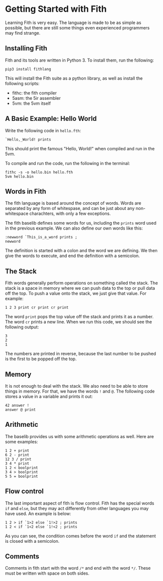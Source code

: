 # Getting Started with Fith

Learning Fith is very easy. The language is made to be as simple
as possible, but there are still some things even experienced
programmers may find strange.

## Installing Fith

Fith and its tools are written in Python 3. To install them,
run the following:

```
pip3 install fithlang
```

This will install the Fith suite as a python library, as well as
install the following scripts:

- fithc: the fith compiler
- 5asm: the 5ir assembler
- 5vm: the 5vm itself

## A Basic Example: Hello World

Write the following code in `hello.fth`:

```
`Hello,_World! prints
```

This should print the famous "Hello, World!" when compiled and run in the 5vm.

To compile and run the code, run the following in the terminal:

```
fithc -s -o hello.bin hello.fth
5vm hello.bin
```

## Words in Fith

The fith language is based around the concept of words. Words are 
separated by any form of whitespase, and can be just about any 
non-whitespace charachters, with only a few exceptions.

The fith baselib defines some words for us, including the `prints`
word used in the previous example. We can also define our own
words like this:

```
:newword `This_is_a_word prints ;
newword
```

The definition is started with a colon and the word we are defining.
We then give the words to execute, and end the definition with a
semicolon.

## The Stack

Fith words generally perform operations on something called the stack.
The stack is a space in memory where we can push data to the top or
pull data off the top. To push a value onto the stack, we just give
that value. For example:

```
1 2 3 print cr print cr print
```

The word `print` pops the top value off the stack and prints it as a
number. The word `cr` prints a new line. When we run this code, we
should see the following output:

```
3
2
1
```

The numbers are printed in reverse, because the last number to be
pushed is the first to be popped off the top.

## Memory

It is not enough to deal with the stack. We also need to be able to
store things in memory. For that, we have the words `!` and `@`.
The following code stores a value in a variable and prints it out:

```
42 answer !
answer @ print
```

## Arithmetic

The baselib provides us with some arithmetic operations as well.
Here are some examples:

```
1 2 + print
6 2 - print
12 3 / print
3 4 * print
1 2 < boolprint
3 4 > boolprint
5 5 = boolprint
```

## Flow control

The last important aspect of fith is flow control. Fith has the
special words `if` and `else`, but they may act differently from
other languages you may have used. An example is below:

```
1 2 > if `1>2 else `1!>2 ; prints
1 2 < if `1<2 else `1!<2 ; prints
```

As you can see, the condition comes before the word `if` and the
statement is closed with a semicolon.

## Comments

Comments in fith start with the word `/*` and end with the word `*/`.
These must be written with space on both sides.
